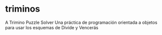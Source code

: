# triminos
A Trimino Puzzle Solver
Una práctica de programación orientada a objetos para usar los esquemas de Divide y Vencerás

